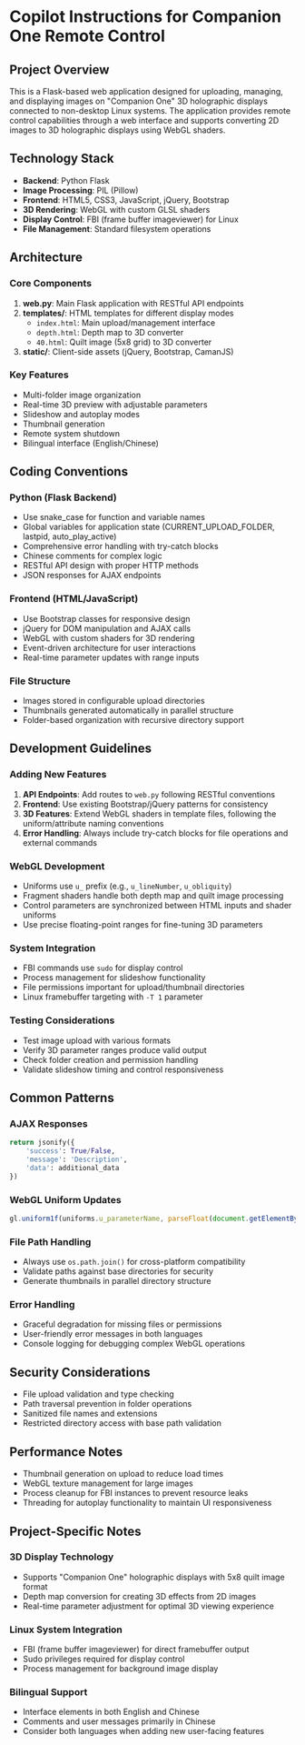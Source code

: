 # Copilot Instructions for Companion One Remote Control

## Project Overview

This is a Flask-based web application designed for uploading, managing, and displaying images on "Companion One" 3D holographic displays connected to non-desktop Linux systems. The application provides remote control capabilities through a web interface and supports converting 2D images to 3D holographic displays using WebGL shaders.

## Technology Stack

- **Backend**: Python Flask
- **Image Processing**: PIL (Pillow)
- **Frontend**: HTML5, CSS3, JavaScript, jQuery, Bootstrap
- **3D Rendering**: WebGL with custom GLSL shaders
- **Display Control**: FBI (frame buffer imageviewer) for Linux
- **File Management**: Standard filesystem operations

## Architecture

### Core Components

1. **web.py**: Main Flask application with RESTful API endpoints
2. **templates/**: HTML templates for different display modes
   - `index.html`: Main upload/management interface
   - `depth.html`: Depth map to 3D converter
   - `40.html`: Quilt image (5x8 grid) to 3D converter
3. **static/**: Client-side assets (jQuery, Bootstrap, CamanJS)

### Key Features

- Multi-folder image organization
- Real-time 3D preview with adjustable parameters
- Slideshow and autoplay modes
- Thumbnail generation
- Remote system shutdown
- Bilingual interface (English/Chinese)

## Coding Conventions

### Python (Flask Backend)

- Use snake_case for function and variable names
- Global variables for application state (CURRENT_UPLOAD_FOLDER, lastpid, auto_play_active)
- Comprehensive error handling with try-catch blocks
- Chinese comments for complex logic
- RESTful API design with proper HTTP methods
- JSON responses for AJAX endpoints

### Frontend (HTML/JavaScript)

- Use Bootstrap classes for responsive design
- jQuery for DOM manipulation and AJAX calls
- WebGL with custom shaders for 3D rendering
- Event-driven architecture for user interactions
- Real-time parameter updates with range inputs

### File Structure

- Images stored in configurable upload directories
- Thumbnails generated automatically in parallel structure
- Folder-based organization with recursive directory support

## Development Guidelines

### Adding New Features

1. **API Endpoints**: Add routes to `web.py` following RESTful conventions
2. **Frontend**: Use existing Bootstrap/jQuery patterns for consistency
3. **3D Features**: Extend WebGL shaders in template files, following the uniform/attribute naming conventions
4. **Error Handling**: Always include try-catch blocks for file operations and external commands

### WebGL Development

- Uniforms use `u_` prefix (e.g., `u_lineNumber`, `u_obliquity`)
- Fragment shaders handle both depth map and quilt image processing
- Control parameters are synchronized between HTML inputs and shader uniforms
- Use precise floating-point ranges for fine-tuning 3D parameters

### System Integration

- FBI commands use `sudo` for display control
- Process management for slideshow functionality
- File permissions important for upload/thumbnail directories
- Linux framebuffer targeting with `-T 1` parameter

### Testing Considerations

- Test image upload with various formats
- Verify 3D parameter ranges produce valid output
- Check folder creation and permission handling
- Validate slideshow timing and control responsiveness

## Common Patterns

### AJAX Responses
```python
return jsonify({
    'success': True/False,
    'message': 'Description',
    'data': additional_data
})
```

### WebGL Uniform Updates
```javascript
gl.uniform1f(uniforms.u_parameterName, parseFloat(document.getElementById('parameterId').value));
```

### File Path Handling
- Always use `os.path.join()` for cross-platform compatibility
- Validate paths against base directories for security
- Generate thumbnails in parallel directory structure

### Error Handling
- Graceful degradation for missing files or permissions
- User-friendly error messages in both languages
- Console logging for debugging complex WebGL operations

## Security Considerations

- File upload validation and type checking
- Path traversal prevention in folder operations
- Sanitized file names and extensions
- Restricted directory access with base path validation

## Performance Notes

- Thumbnail generation on upload to reduce load times
- WebGL texture management for large images
- Process cleanup for FBI instances to prevent resource leaks
- Threading for autoplay functionality to maintain UI responsiveness

## Project-Specific Notes

### 3D Display Technology
- Supports "Companion One" holographic displays with 5x8 quilt image format
- Depth map conversion for creating 3D effects from 2D images
- Real-time parameter adjustment for optimal 3D viewing experience

### Linux System Integration
- FBI (frame buffer imageviewer) for direct framebuffer output
- Sudo privileges required for display control
- Process management for background image display

### Bilingual Support
- Interface elements in both English and Chinese
- Comments and user messages primarily in Chinese
- Consider both languages when adding new user-facing features